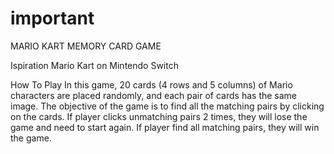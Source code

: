# important
MARIO KART MEMORY CARD GAME

Ispiration
    Mario Kart on Mintendo Switch 
    
How To Play
    In this game, 20 cards (4 rows and 5 columns) of Mario characters are placed randomly, and each pair of cards has the same image. The objective of the game is to find all the matching pairs by clicking on the cards. If player clicks unmatching pairs 2 times, they will lose the game and need to start again. If player find all matching pairs, they will win the game. 

